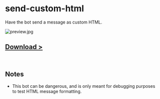 # send-custom-html

Have the bot send a message as custom HTML.

![preview.jpg](preview.jpg)

## [Download >](releases)

<br />

## Notes

- This bot can be dangerous, and is only meant for debugging purposes to test HTML message formatting.

